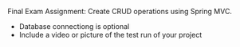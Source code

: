 Final Exam Assignment:
Create CRUD operations using Spring MVC.
- Database connectiong is optional
- Include a video or picture of the test run of your project
